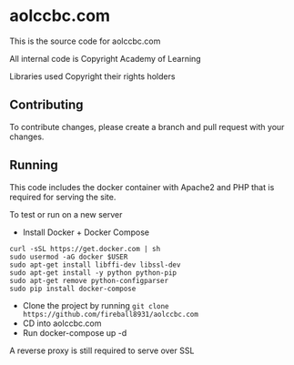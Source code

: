 # aolccbc.com

This is the source code for aolccbc.com

All internal code is Copyright Academy of Learning

Libraries used Copyright their rights holders

## Contributing

To contribute changes, please create a branch and pull request with your changes.

## Running

This code includes the docker container with Apache2 and PHP that is required for serving the site.

To test or run on a new server
- Install Docker + Docker Compose
```
curl -sSL https://get.docker.com | sh
sudo usermod -aG docker $USER
sudo apt-get install libffi-dev libssl-dev
sudo apt-get install -y python python-pip
sudo apt-get remove python-configparser
sudo pip install docker-compose
```

- Clone the project by running `git clone https://github.com/fireball8931/aolccbc.com`
- CD into aolccbc.com
- Run docker-compose up -d

A reverse proxy is still required to serve over SSL
